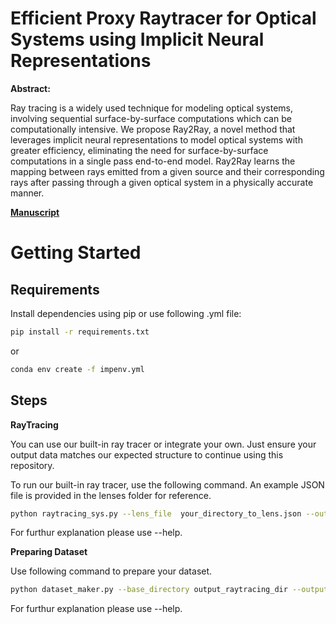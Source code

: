 # Efficient Proxy Raytracer for Optical Systems using Implicit Neural Representations

**Abstract:**

Ray tracing is a widely used technique for modeling optical systems, involving 
sequential surface-by-surface computations which can be computationally 
intensive.
We propose Ray2Ray, a novel method that leverages implicit neural representations to 
model optical systems with greater efficiency, eliminating the need for 
surface-by-surface computations in a single pass end-to-end model.
Ray2Ray learns the mapping between rays emitted from a given source and their 
corresponding rays after passing through a given optical system in a physically 
accurate manner.

[**Manuscript**](#)


# Getting Started

## Requirements


Install dependencies using pip or use following .yml file:

```bash
pip install -r requirements.txt
```
or 
```bash
conda env create -f impenv.yml
```

## Steps
**RayTracing** 


You can use our built-in ray tracer or integrate your own. Just ensure your output data matches our expected structure to continue using this repository.

To run our built-in ray tracer, use the following command. An example JSON file is provided in the lenses folder for reference.

```bash 
python raytracing_sys.py --lens_file  your_directory_to_lens.json --output_directory  save_rays_directory
```
For furthur explanation please use --help.

**Preparing Dataset** 

Use following command to prepare your dataset. 
```bash 
python dataset_maker.py --base_directory output_raytracing_dir --output_dir  save_train_test_dir
```
For furthur explanation please use --help.




